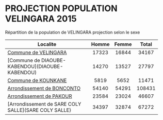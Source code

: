 # PROJECTION POPULATION VELINGARA 2015
	
Répartition de la population de VELINGARA projection selon le sexe
	
| Localite  | Homme | Femme | Total |
| --------- |:-----:|:-----:|:-----:|
| [Commune de VELINGARA](VELINGARA) | 17323 | 16844 | 34167 |
| [Commune de DIAOUBE- KABENDOU](DIAOUBE- KABENDOU) | 14270 | 13527 | 27797 |
| [Commune de KOUNKANE](KOUNKANE) | 5819 | 5652 | 11471 |
| [Arrondissement de BONCONTO](BONCONTO) | 54140 | 54291 | 108431 |
| [Arrondissement de PAKOUR](PAKOUR) | 23584 | 23024 | 46607 |
| [Arrondissement de SARE COLY SALLE](SARE COLY SALLE) | 34397 | 32874 | 67272 |
